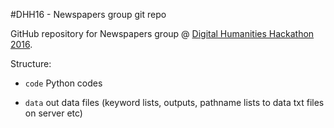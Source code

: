 #DHH16 - Newspapers group git repo

GitHub repository for Newspapers group @ [Digital Humanities Hackathon 2016](http://dhh16.hiit.fi/).

Structure:

* ``code`` Python codes

* ``data`` out data files (keyword lists, outputs, pathname lists to data txt files on server etc)


